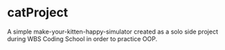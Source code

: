 # catProject
A simple make-your-kitten-happy-simulator created as a solo side project during WBS Coding School in order to practice OOP. 
